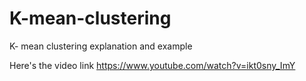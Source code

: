 # K-mean-clustering
K- mean clustering explanation and example

Here's the video link https://www.youtube.com/watch?v=ikt0sny_ImY
